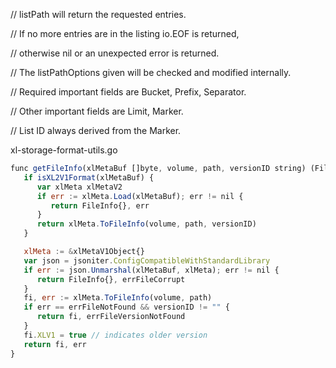 // listPath will return the requested entries.

// If no more entries are in the listing io.EOF is returned,

// otherwise nil or an unexpected error is returned.

// The listPathOptions given will be checked and modified internally.

// Required important fields are Bucket, Prefix, Separator.

// Other important fields are Limit, Marker.

// List ID always derived from the Marker.



xl-storage-format-utils.go

```javascript
func getFileInfo(xlMetaBuf []byte, volume, path, versionID string) (FileInfo, error) {
   if isXL2V1Format(xlMetaBuf) {
      var xlMeta xlMetaV2
      if err := xlMeta.Load(xlMetaBuf); err != nil {
         return FileInfo{}, err
      }
      return xlMeta.ToFileInfo(volume, path, versionID)
   }

   xlMeta := &xlMetaV1Object{}
   var json = jsoniter.ConfigCompatibleWithStandardLibrary
   if err := json.Unmarshal(xlMetaBuf, xlMeta); err != nil {
      return FileInfo{}, errFileCorrupt
   }
   fi, err := xlMeta.ToFileInfo(volume, path)
   if err == errFileNotFound && versionID != "" {
      return fi, errFileVersionNotFound
   }
   fi.XLV1 = true // indicates older version
   return fi, err
}
```

